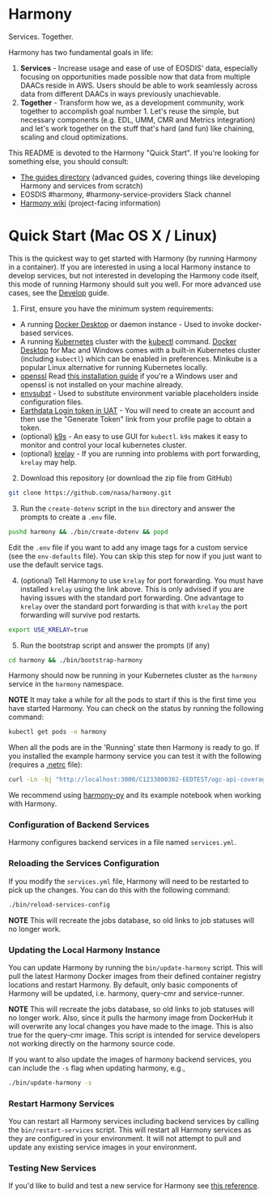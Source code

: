 # Harmony

Services. Together.

Harmony has two fundamental goals in life:
1. **Services** - Increase usage and ease of use of EOSDIS' data, especially focusing on opportunities made possible now that data from multiple DAACs reside in AWS.  Users should be able to work seamlessly across data from different DAACs in ways previously unachievable.
2. **Together** - Transform how we, as a development community, work together to accomplish goal number 1.  Let's reuse the simple, but necessary components (e.g. EDL, UMM, CMR and Metrics integration) and let's work together on the stuff that's hard (and fun) like chaining, scaling and cloud optimizations.

This README is devoted to the Harmony "Quick Start". If you're looking for something else, you should consult:

* [The guides directory](docs/guides) (advanced guides, covering things like developing Harmony and services from scratch)
* EOSDIS #harmony, #harmony-service-providers Slack channel
* [Harmony wiki](https://wiki.earthdata.nasa.gov/display/Harmony) (project-facing information)

# Quick Start (Mac OS X / Linux)

This is the quickest way to get started with Harmony (by running Harmony in a container). If you are interested in using a local Harmony instance to develop services, but not interested in developing the Harmony code itself, this mode of running Harmony should suit you well. For more advanced use cases, see the [Develop](docs/guides/develop.md) guide.

1. First, ensure you have the minimum system requirements:
* A running [Docker Desktop](https://www.docker.com/products/developer-tools) or daemon instance - Used to invoke docker-based services.
* A running [Kubernetes](https://kubernetes.io/) cluster with the [kubectl](https://kubernetes.io/docs/tasks/tools/install-kubectl/) command. [Docker Desktop](https://www.docker.com/products/docker-desktop) for Mac and Windows comes with a
built-in Kubernetes cluster (including `kubectl`) which can be enabled in preferences. Minikube is a popular Linux alternative for running Kubernetes locally.
* [openssl](https://www.openssl.org/) Read [this installation guide](https://github.com/openssl/openssl/blob/master/NOTES-WINDOWS.md) if you're a Windows user and openssl is not installed on your machine already.
* [envsubst](https://pypi.org/project/envsubst) - Used to substitute environment variable placeholders inside configuration files.
* [Earthdata Login token in UAT](https://uat.urs.earthdata.nasa.gov) - You will need to create an account and then use the "Generate Token" link from your profile page to obtain a token.
* (optional) [k9s](https://k9scli.io/) - An easy to use GUI for `kubectl`. `k9s` makes it easy to monitor and control your local kubernetes cluster.
* (optional) [krelay](https://github.com/knight42/krelay?tab=readme-ov-file#installation) - If you are running into problems with port forwarding, `krelay` may help.

2. Download this repository (or download the zip file from GitHub)
```bash
git clone https://github.com/nasa/harmony.git
```

3. Run the `create-dotenv` script in the `bin` directory and answer the prompts to
   create a `.env` file.
  ```bash
  pushd harmony && ./bin/create-dotenv && popd
  ```
   Edit the `.env` file if you want to add any image tags for a custom service (see the `env-defaults` file). You can skip this step for now if you just want to use the default service tags.

4. (optional) Tell Harmony to use `krelay` for port forwarding. You must have installed `krelay` using the link above. This is only advised if you are having issues with the standard port forwarding. One advantage to `krelay` over the standard port forwarding is that with `krelay` the port forwarding will survive pod restarts.
```bash
export USE_KRELAY=true
```

5. Run the bootstrap script and answer the prompts (if any)
```bash
cd harmony && ./bin/bootstrap-harmony
```

Harmony should now be running in your Kubernetes cluster as the `harmony` service in the `harmony` namespace.

**NOTE** It may take a while for all the pods to start if this is the first time you have started
Harmony. You can check on the status by running the following command:

```bash
kubectl get pods -n harmony
```

When all the pods are in the 'Running' state then Harmony is ready to go. If you installed
the example harmony service you can test it with the following (requires a [.netrc](https://www.gnu.org/software/inetutils/manual/html_node/The-_002enetrc-file.html) file):

```bash
curl -Ln -bj "http://localhost:3000/C1233800302-EEDTEST/ogc-api-coverages/1.0.0/collections/all/coverage/rangeset?granuleId=G1233800343-EEDTEST&format=image/tiff" -o file.tif
```

We recommend using [harmony-py](https://github.com/nasa/harmony-py) and its example notebook when working with Harmony.

### Configuration of Backend Services

Harmony configures backend services in a file named `services.yml`.

### Reloading the Services Configuration

If you modify the `services.yml` file, Harmony will need to be restarted to pick up the changes. You can do this with the following command:

```bash
./bin/reload-services-config
```
**NOTE** This will recreate the jobs database, so old links to job statuses will no longer work.

### Updating the Local Harmony Instance

You can update Harmony by running the `bin/update-harmony` script. This will pull the latest Harmony Docker images from their defined container registry locations and restart Harmony. By default, only basic components of Harmony will be updated, i.e. harmony, query-cmr and service-runner.

**NOTE** This will recreate the jobs database, so old links to job statuses will no longer work. Also, since it
pulls the harmony image from DockerHub it will overwrite any local changes you have made to the image. This is also
true for the query-cmr image. This script is intended for service developers not working directly on the harmony
source code.

If you want to also update the images of harmony backend services, you can include the `-s` flag when updating harmony, e.g.,

```bash
./bin/update-harmony -s
```

### Restart Harmony Services
You can restart all Harmony services including backend services by calling the `bin/restart-services` script. This will restart all Harmony services as they are configured in your environment. It will not attempt to pull and update any existing service images in your environment.

### Testing New Services

If you'd like to build and test a new service for Harmony see [this reference](docs/testing-services.md).
